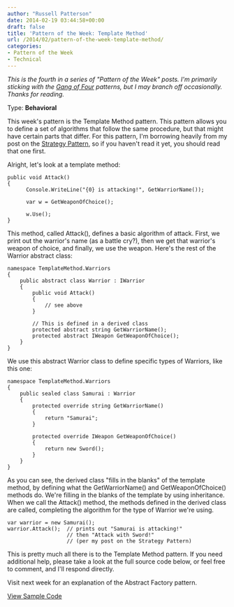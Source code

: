 ```yaml
---
author: "Russell Patterson"
date: 2014-02-19 03:44:58+00:00
draft: false
title: 'Pattern of the Week: Template Method'
url: /2014/02/pattern-of-the-week-template-method/
categories:
- Pattern of the Week
- Technical
---
```


_This is the fourth in a series of "Pattern of the Week" posts. I'm primarily sticking with the [Gang of Four](http://www.amazon.com/gp/product/B000SEIBB8/ref=as_li_qf_sp_asin_tl?ie=UTF8&camp=1789&creative=9325&creativeASIN=B000SEIBB8&linkCode=as2&tag=russepatte-20) patterns, but I may branch off occasionally. Thanks for reading._

Type: **Behavioral**

This week's pattern is the Template Method pattern. This pattern allows you to define a set of algorithms that follow the same procedure, but that might have certain parts that differ. For this pattern, I'm borrowing heavily from my post on the [Strategy Pattern](http://russellwritescode.com/2014/02/pattern-of-the-week-3-strategy/), so if you haven't read it yet, you should read that one first.

Alright, let's look at a template method:
 

    
    
    public void Attack()
    {
          Console.WriteLine("{0} is attacking!", GetWarriorName());
    
          var w = GetWeaponOfChoice();
    
          w.Use();
    }



This method, called Attack(), defines a basic algorithm of attack. First, we print out the warrior's name (as a battle cry?), then we get that warrior's weapon of choice, and finally, we use the weapon. Here's the rest of the Warrior abstract class:
 

    
    
    namespace TemplateMethod.Warriors
    {
        public abstract class Warrior : IWarrior
        {
            public void Attack()
            {
                // see above
            }
    
            // This is defined in a derived class
            protected abstract string GetWarriorName();
            protected abstract IWeapon GetWeaponOfChoice();
        }
    }



We use this abstract Warrior class to define specific types of Warriors, like this one:


    
    
    namespace TemplateMethod.Warriors
    {
        public sealed class Samurai : Warrior
        {
            protected override string GetWarriorName()
            {
                return "Samurai";
            }
    
            protected override IWeapon GetWeaponOfChoice()
            {
                return new Sword();
            }
        }
    }



As you can see, the derived class "fills in the blanks" of the template method, by defining what the GetWarriorName() and GetWeaponOfChoice() methods do. We're filling in the blanks of the template by using inheritance. When we call the Attack() method, the methods defined in the derived class are called, completing the algorithm for the type of Warrior we're using.


    
    
    var warrior = new Samurai();
    warrior.Attack();  // prints out "Samurai is attacking!" 
                       // then "Attack with Sword!" 
                       // (per my post on the Strategy Pattern)
    



This is pretty much all there is to the Template Method pattern. If you need additional help, please take a look at the full source code below, or feel free to comment, and I'll respond directly.

Visit next week for an explanation of the Abstract Factory pattern.

[View Sample Code](https://github.com/rwpcpe/pattern-of-the-week/)
